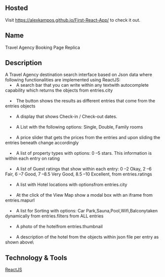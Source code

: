 ## Hosted

Visit https://alexkampos.github.io/First-React-App/ to check it out.

## Name

Travel Agency Booking Page Replica

## Description

A Travel Agency destination search interface based on Json data where following functionalities are implemented using ReactJS:
\
&emsp;&#8226;&emsp;A search bar that you can write within any textwith autocomplete capability which returns the objects from entries.city\
\
&emsp;&#8226;&emsp;The button shows the results as different entries that come from the entries objects\
\
&emsp;&#8226;&emsp;A display that shows Check-in / Check-out dates.\
\
&emsp;&#8226;&emsp;A List with the following options: Single, Double, Family rooms\
\
&emsp;&#8226;&emsp;A price slider that gets the prices from the entries and upon sliding the entries beneath change accordingly\
\
&emsp;&#8226;&emsp;A list of property types with options: 0 –5 stars. This information is within each entry on rating\
\
&emsp;&#8226;&emsp;A list of Guest ratings that show within each entry: 0 –2 Okay, 2 –6 Fair, 6 –7 Good, 7 –8.5 Very Good, 8.5 –10 Excellent, from entries.ratings\
\
&emsp;&#8226;&emsp;A list with Hotel locations with optionsfrom entries.city\
\
&emsp;&#8226;&emsp;At the click of the View Map show a modal box with an iframe from entries.mapurl\
\
&emsp;&#8226;&emsp;A list for Sorting with options: Car Park,Sauna,Pool,Wifi,Balconytaken dynamically from entries.filters from ALL entries\
\
&emsp;&#8226;&emsp;A photo of the hotelfrom entries.thumbnail\
\
&emsp;&#8226;&emsp;A description of the hotel from the objects within json file per entry as shown above\

## Technology & Tools

<a href="https://reactjs.org/">ReactJS</a>
